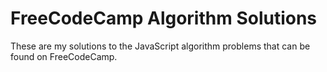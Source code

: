 # FreeCodeCamp Algorithm Solutions
These are my solutions to the JavaScript algorithm problems that can be found on FreeCodeCamp.
